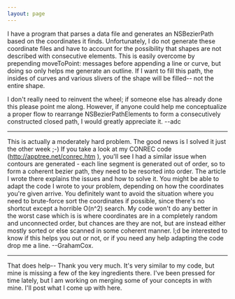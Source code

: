 ```yaml
---
layout: page
---
```


I have a program that parses a data file and generates an NSBezierPath based on the coordinates it finds. Unfortunately, I do not generate these coordinate files and have to account for the possibility that shapes are not described with consecutive elements. This is easily overcome by prepending moveToPoint: messages before appending a line or curve, but doing so only helps me generate an outline. If I want to fill this path, the insides of curves and various slivers of the shape will be filled-- not the entire shape.

I don't really need to reinvent the wheel; if someone else has already done this please point me along. However, if anyone could help me conceptualize a proper flow to rearrange NSBezierPathElements to form a consecutively constructed closed path, I would greatly appreciate it. --adc

----

This is actually a moderately hard problem. The good news is I solved it just the other week ;-) If you take a look at my CONREC code (http://apptree.net/conrec.htm ), you'll see I had a similar issue when contours are generated - each line segment is generated out of order, so to form a coherent bezier path, they need to be resorted into order. The article I wrote there explains the issues and how to solve it. You might be able to adapt the code I wrote to your problem, depending on how the coordinates you're given arrive. You definitely want to avoid the situation where you need to brute-force sort the coordinates if possible, since there's no shortcut except a horrible O(n^2) search. My code won't do any better in the worst case which is is where coordinates are in a completely random and unconnected order, but chances are they are not, but are instead either mostly sorted or else scanned in some coherent manner. I;d be interested to know if this helps you out or not, or if you need any help adapting the code drop me a line. --GrahamCox.


----

That does help-- Thank you very much. It's very similar to my code, but mine is missing a few of the key ingredients there. I've been pressed for time lately, but I am working on merging some of your concepts in with mine. I'll post what I come up with here.
